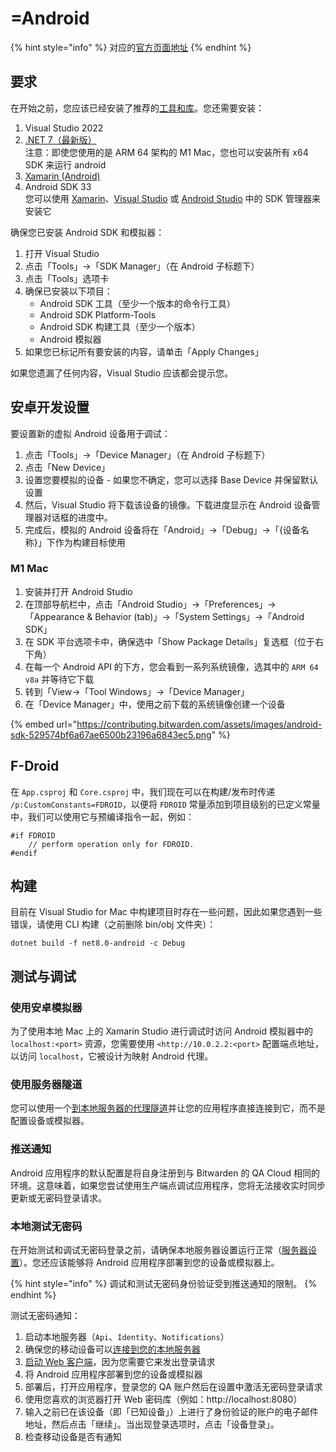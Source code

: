 # =Android

{% hint style="info" %}
对应的[官方页面地址](https://contributing.bitwarden.com/getting-started/mobile/net-maui-legacy/android/)
{% endhint %}

## 要求 <a href="#requirements" id="requirements"></a>

在开始之前，您应该已经安装了推荐的[工具和库](../../tools.md)。您还需要安装：

1. Visual Studio 2022
2. [.NET 7（最新版）](https://dotnet.microsoft.com/zh-cn/download/dotnet/7.0)\
   注意：即使您使用的是 ARM 64 架构的 M1 Mac，您也可以安装所有 x64 SDK 来运行 android
3. [Xamarin (Android)](https://learn.microsoft.com/zh-cn/xamarin/get-started/installation/?pivots=windows-vs2022)
4. Android SDK 33\
   您可以使用 [Xamarin](https://learn.microsoft.com/zh-cn/xamarin/get-started/installation/?pivots=macos-vs2022)、[Visual Studio](https://learn.microsoft.com/zh-cn/xamarin/android/get-started/installation/android-sdk) 或 [Android Studio](https://developer.android.com/studio/releases/platforms?hl=zh-cn) 中的 SDK 管理器来安装它

确保您已安装 Android SDK 和模拟器：

1. 打开 Visual Studio
2. 点击「Tools」->「SDK Manager」（在 Android 子标题下）
3. 点击「Tools」选项卡
4. 确保已安装以下项目：
   * Android SDK 工具（至少一个版本的命令行工具）
   * Android SDK Platform-Tools
   * Android SDK 构建工具（至少一个版本）
   * Android 模拟器
5. 如果您已标记所有要安装的内容，请单击「Apply Changes」

如果您遗漏了任何内容，Visual Studio 应该都会提示您。

## 安卓开发设置 <a href="#android-development-setup" id="android-development-setup"></a>

要设置新的虚拟 Android 设备用于调试：

1. 点击「Tools」->「Device Manager」（在 Android 子标题下）
2. 点击「New Device」
3. 设置您要模拟的设备 - 如果您不确定，您可以选择 Base Device 并保留默认设置
4. 然后，Visual Studio 将下载该设备的镜像。下载进度显示在 Android 设备管理器对话框的进度中。
5. 完成后，模拟的 Android 设备将在「Android」->「Debug」->「{设备名称}」下作为构建目标使用

### M1 Mac <a href="#m1-macs" id="m1-macs"></a>

1. 安装并打开 Android Studio
2. 在顶部导航栏中，点击「Android Studio」->「Preferences」->「Appearance & Behavior (tab)」->「System Settings」->「Android SDK」
3. 在 SDK 平台选项卡中，确保选中「Show Package Details」复选框（位于右下角）
4. 在每一个 Android API 的下方，您会看到一系列系统镜像，选其中的 `ARM 64 v8a` 并等待它下载
5. 转到「View->「Tool Windows」->「Device Manager」
6. 在「Device Manager」中，使用之前下载的系统镜像创建一个设备

{% embed url="https://contributing.bitwarden.com/assets/images/android-sdk-529574bf6a67ae6500b23196a6843ec5.png" %}

## F-Droid[​](https://contributing.bitwarden.com/getting-started/mobile/net-maui-legacy/android/#f-droid) <a href="#f-droid" id="f-droid"></a>

在 `App.csproj` 和 `Core.csproj` 中，我们现在可以在构建/发布时传递 `/p:CustomConstants=FDROID`，以便将 `FDROID` 常量添加到项目级别的已定义常量中，我们可以使用它与预编译指令一起，例如：

```
#if FDROID
    // perform operation only for FDROID.
#endif
```

## 构建[​](https://contributing.bitwarden.com/getting-started/mobile/net-maui-legacy/android/#building) <a href="#building" id="building"></a>

目前在 Visual Studio for Mac 中构建项目时存在一些问题，因此如果您遇到一些错误，请使用 CLI 构建（之前删除 bin/obj 文件夹）：

```
dotnet build -f net8.0-android -c Debug
```

## 测试与调试 <a href="#testing-and-debugging" id="testing-and-debugging"></a>

### 使用安卓模拟器 <a href="#using-the-android-emulator" id="using-the-android-emulator"></a>

为了使用本地 Mac 上的 Xamarin Studio 进行调试时访问 Android 模拟器中的 `localhost:<port>` 资源，您需要使用 `<http://10.0.2.2:<port>` 配置端点地址，以访问 `localhost`，它被设计为映射 Android 代理。

### 使用服务器隧道 <a href="#using-server-tunneling" id="using-server-tunneling"></a>

您可以使用一个[到本地服务器的代理隧道](../../server/tunnel.md)并让您的应用程序直接连接到它，而不是配置设备或模拟器。

### 推送通知 <a href="#push-notifications" id="push-notifications"></a>

Android 应用程序的默认配置是将自身注册到与 Bitwarden 的 QA Cloud 相同的环境。这意味着，如果您尝试使用生产端点调试应用程序，您将无法接收实时同步更新或无密码登录请求。

### 本地测试无密码 <a href="#testing-passwordless-locally" id="testing-passwordless-locally"></a>

在开始测试和调试无密码登录之前，请确保本地服务器设置运行正常（[服务器设置](../../server/guide.md)）。您还应该能够将 Android 应用程序部署到您的设备或模拟器上。

{% hint style="info" %}
调试和测试无密码身份验证受到推送通知的限制。
{% endhint %}

测试无密码通知：

1. 启动本地服务器（`Api`、`Identity`、`Notifications`）
2. 确保您的移动设备可以[连接到您的本地服务器](android.md#using-server-tunneling)
3. [启动 Web 客户端](../../clients/web-vault/)，因为您需要它来发出登录请求
4. 将 Android 应用程序部署到您的设备或模拟器
5. 部署后，打开应用程序，登录您的 QA 账户然后在设置中激活无密码登录请求
6. 使用您喜欢的浏览器打开 Web 密码库（例如：http://localhost:8080）
7. 输入之前已在该设备（即「已知设备」）上进行了身份验证的账户的电子邮件地址，然后点击「继续」。当出现登录选项时，点击「设备登录」。
8. 检查移动设备是否有通知
